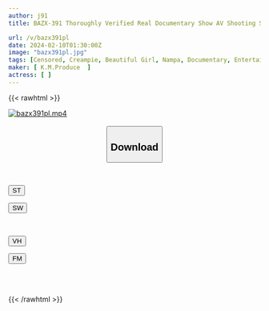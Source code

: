 ```yaml
---
author: j91
title: BAZX-391 Thoroughly Verified Real Documentary Show AV Shooting Serious Pick-up Party Drinking Party With Models After Shooting! Get Me Drunk And Seduce Me! 02

url: /v/bazx391pl
date: 2024-02-10T01:30:00Z
image: "bazx391pl.jpg"
tags: [Censored, Creampie, Beautiful Girl, Nampa, Documentary, Entertainer	]
maker: [ K.M.Produce  ]
actress: [ ]
---
```



{{< rawhtml >}}

<div class="video" data-videoid="KQXvyeQqr9U0dep">
    <a href="javascript:;">
        <img src="/v/bazx391pl/bazx391pl.jpg" width="WIDTH" height="HEIGHT" alt="bazx391pl.mp4" loading="lazy">
    </a>
</div>

<script type="text/javascript" src="https://j91.asia/asset/on-demand-st.js"></script>

<br>
  <link rel="stylesheet" href="https://j91.asia/asset/bs5.css">
  
  <center>
  <button class="btn btn-primary" type="button" data-bs-toggle="collapse" data-bs-target=".multi-collapse" aria-expanded="false" aria-controls="multiCollapseExample1 multiCollapseExample2"><h2>Download</h2></button></center>
</p>
<div class="row">
  <div class="col">
    <div class="collapse multi-collapse" id="multiCollapseExample1">
      <div class="card card-body">
	      	      <br>
<div class="buttons">  
<p><a href="https://streamtape.to/v/KQXvyeQqr9U0dep" target="_blank"><button class="btn-hover color-3"><i class="fa fa-download"></i> ST</button></a></p>
<p><a href="https://cdnwish.com/luw21rdc000o" target="_blank"><button class="btn-hover color-2"><i class="fa fa-download"></i> SW</button></a></p></div>
    </div>
  </div>
</div>
  <div class="col">
    <div class="collapse multi-collapse" id="multiCollapseExample2">
      <div class="card card-body">
	      <br>
<div class="buttons">
<p><a href="https://vidhidepro.com/f/e8wzrisea63m" target="_blank"><button class="btn-hover color-9"><i class="fa fa-download"></i> VH</button></a></p>
<p><a href="https://filemoon.sx/d/ms9ehdfa3t7j"><button class="btn-hover color-8"><i class="fa fa-download"></i> FM</button></a></p></div>
<br><br>
      </div>
    </div>
  </div>
</div>

{{< /rawhtml >}}